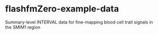 # flashfmZero-example-data
 Summary-level INTERVAL data for fine-mapping blood cell trait signals in the SMIM1 region  
